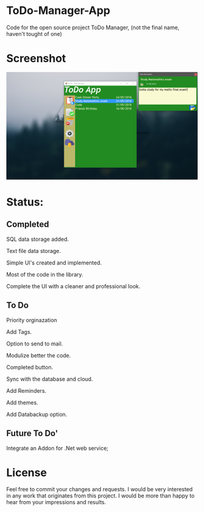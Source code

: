 # ToDo-Manager-App
Code for the open source project ToDo Manager, (not the final name, haven't tought of one) 

# Screenshot
![Screenshot](https://github.com/sikozonpc/ToDo-Manager-App/blob/master/FirstUI%20screenshot.png)

# Status: 


## Completed
SQL data storage added.

Text file data storage.

Simple UI's created and implemented.

Most of the code in the library.

Complete the UI with a cleaner and professional look.

## To Do

Priority orginazation

Add Tags.

Option to send to mail.

Modulize better the code.

Completed button.

Sync with the database and cloud.

Add Reminders.

Add themes.

Add Databackup option.


## Future To Do'
Integrate an Addon for .Net web service;


# License
Feel free to commit your changes and requests. I would be very interested in any work that originates from this project. I would be more than happy to hear from your impressions and results.




